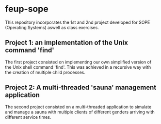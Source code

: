# feup-sope

This repository incorporates the 1st and 2nd project developed for SOPE (Operating Systems) aswell as class exercises.


## Project 1: an implementation of the Unix command 'find'

The first project consisted on implementing our own simplified version of the Unix shell command 'find'.
This was achieved in a recursive way with the creation of multiple child processes.


## Project 2: A multi-threaded 'sauna' management application

The second project consisted on a multi-threaded application to simulate and manage a sauna with multiple clients of different genders arriving with different service times.
